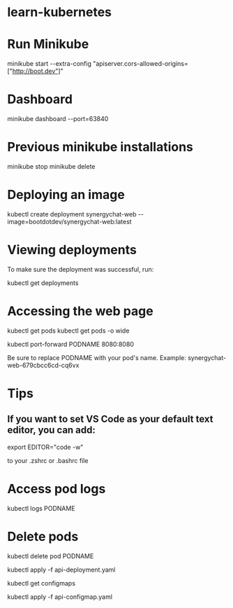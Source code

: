 # learn-kubernetes


# Run Minikube
minikube start --extra-config "apiserver.cors-allowed-origins=["http://boot.dev"]"

# Dashboard
minikube dashboard --port=63840

# Previous minikube installations
minikube stop
minikube delete

# Deploying an image
kubectl create deployment synergychat-web --image=bootdotdev/synergychat-web:latest

# Viewing deployments
To make sure the deployment was successful, run:

kubectl get deployments

# Accessing the web page

kubectl get pods
kubectl get pods -o wide

kubectl port-forward PODNAME 8080:8080

Be sure to replace PODNAME with your pod's name. Example: synergychat-web-679cbcc6cd-cq6vx


# Tips
## If you want to set VS Code as your default text editor, you can add:

export EDITOR="code -w"

to your .zshrc or .bashrc file

# Access pod logs
kubectl logs PODNAME

# Delete pods
kubectl delete pod PODNAME

kubectl apply -f api-deployment.yaml

kubectl get configmaps

kubectl apply -f api-configmap.yaml